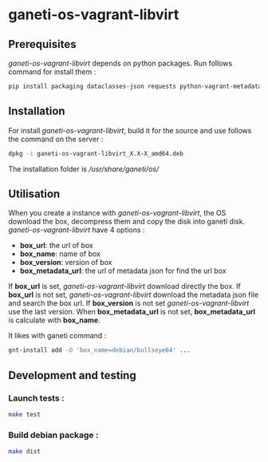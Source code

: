 # ganeti-os-vagrant-libvirt


## Prerequisites

*ganeti-os-vagrant-libvirt* depends on python packages. Run follows command for install them :

```sh
pip install packaging dataclasses-json requests python-vagrant-metadata
```
## Installation 

For install *ganeti-os-vagrant-libvirt*, build it for the source and use follows the command on the server :

```sh
dpkg -i ganeti-os-vagrant-libvirt_X.X-X_amd64.deb
```

The installation folder is */usr/share/ganeti/os/*
## Utilisation

When you create a instance with *ganeti-os-vagrant-libvirt*, the OS download the box, decompress them and copy the disk into ganeti disk.
*ganeti-os-vagrant-libvirt* have 4 options :
  - **box_url**: the url of box
  - **box_name**: name of box
  - **box_version**: version of box
  - **box_metadata_url**: the url of metadata json for find the url box

If **box_url** is set, *ganeti-os-vagrant-libvirt* download directly the box.
If **box_url** is not set, *ganeti-os-vagrant-libvirt* download the metadata json file and search the box url. If **box_version** is not set *ganeti-os-vagrant-libvirt* use the last version.
When **box_metadata_url** is not set, **box_metadata_url** is calculate with **box_name**.

It likes with ganeti command :

```sh
gnt-install add -O 'box_name=debian/bullseye64' ...
```

## Development and testing

### Launch tests :

```sh 
make test
```

### Build debian package :

```sh
make dist
```